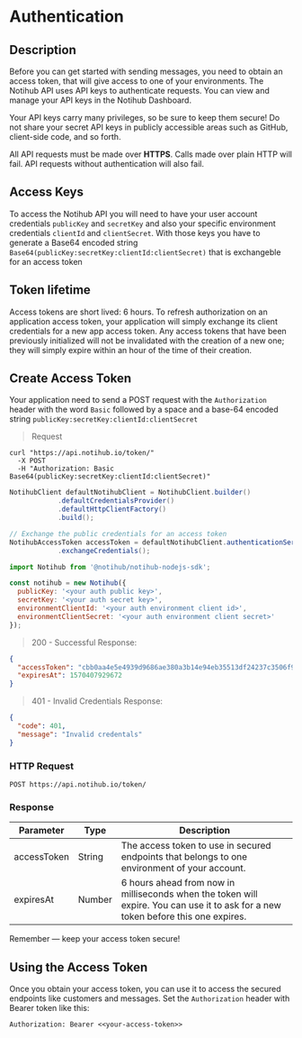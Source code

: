 # Authentication

## Description

Before you can get started with sending messages, you need to obtain an access token, that will give access to one of your environments. 
The Notihub API uses API keys to authenticate requests. You can view and manage your API keys in the Notihub Dashboard.

Your API keys carry many privileges, so be sure to keep them secure! Do not share your secret API keys in publicly accessible areas such as GitHub, client-side code, and so forth. 

All API requests must be made over **HTTPS**. Calls made over plain HTTP will fail. API requests without authentication will also fail.

## Access Keys

To access the Notihub API you will need to have your user account credentials `publicKey` and `secretKey` and also your specific environment credentials `clientId` and `clientSecret`.
With those keys you have to generate a Base64 encoded string `Base64(publicKey:secretKey:clientId:clientSecret)` that is exchangeble for an access token

## Token lifetime

Access tokens are short lived: 6 hours. To refresh authorization on an application access token, your application will simply exchange its client credentials for a new app access token. Any access tokens that have been previously initialized will not be invalidated with the creation of a new one; they will simply expire within an hour of the time of their creation.

## Create Access Token

Your application need to send a POST request with the `Authorization` header with the word `Basic` followed by a space and a base-64 encoded string 
`publicKey:secretKey:clientId:clientSecret`

> Request

```curl
curl "https://api.notihub.io/token/"
  -X POST
  -H "Authorization: Basic Base64(publicKey:secretKey:clientId:clientSecret)" 
```

```java
NotihubClient defaultNotihubClient = NotihubClient.builder()
            .defaultCredentialsProvider()
            .defaultHttpClientFactory()
            .build();

// Exchange the public credentials for an access token 
NotihubAccessToken accessToken = defaultNotihubClient.authenticationService()
            .exchangeCredentials();
```

```js
import Notihub from '@notihub/notihub-nodejs-sdk';

const notihub = new Notihub({
  publicKey: '<your auth public key>',
  secretKey: '<your auth secret key>',
  environmentClientId: '<your auth environment client id>',
  environmentClientSecret: '<your auth environment client secret>'
});
```

> 200 - Successful Response:

```json
{
  "accessToken": "cbb0aa4e5e4939d9686ae380a3b14e94eb35513df24237c3506f9b21d50e9f55",
  "expiresAt": 1570407929672
}
```

> 401 - Invalid Credentials Response:

```json
{
  "code": 401,
  "message": "Invalid credentals"
}
```


### HTTP Request

`POST https://api.notihub.io/token/`

### Response

Parameter | Type | Description
--------- | ------- | -----------
accessToken | String | The access token to use in secured endpoints that belongs to one environment of your account.
expiresAt | Number | 6 hours ahead from now in milliseconds when the token will expire. You can use it to ask for a new token before this one expires. 

<aside class="success">
Remember — keep your access token secure!
</aside>

## Using the Access Token

Once you obtain your access token, you can use it to access the secured endpoints like customers and messages. Set the `Authorization` header with Bearer token like this:

`Authorization: Bearer <<your-access-token>>`



